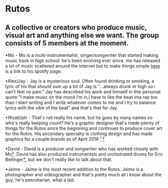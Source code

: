 <head>
   
</head>
<body>

<h1>Rutos</h1>

</body>
</html>

<h2>A collective or creators who produce music, visual art and anything else we want. The group consists of 5 members at the moment.</h2>
   
   
  •Mo -
  Mo is a multi-instrumentalist, singer/songwriter that started making music back in high school. he's been evolving ever since. mo has released a lot of music scattered around the internet but to make things simple [here](https://open.spotify.com/artist/0V8LWLEPPCInaMQtUxnm9P?si=qOmgcfdVS4m_0ZUXBmI0Gg) is a link to his spotify page.
    
    
   •Alex/Jay -
   Jay is a mysterious soul. Often found drinking or smoking, a lyric of his that should sum up a bit of Jay is "...always drunk or high so i can't feel no pain." Jay has described his work and himself in this personal quote "I make music on the mood I’m in,I have to like the beat ima rap too than I start writing and I write whatever comes to me and I try to balance lyrics with the vibe of the beat" and that's that for Jay.
   
   •Wyatt/ptr -
   That's not really his name, but he goes by many names so who's really keeping count? He's a graphic designer that's made plenty of things for the Rutos since the beginning and continues to produce cover art for the Rutos. His secondary specialty is clothing design and has made graphics for a couple brands as of April 2019 [¹](https://www.instagram.com/goldenadvantage) [²](https://www.instagram.com/demolish.wear/)
   
   
   •David -
   David is a producer and songwriter who has worked closely with Mo[³](https://www.instagram.com/p/BpGMOLJlw6I/). David has also produced instrumentals and orchistrated drums for Eric Bellinger[⁴](https://open.spotify.com/track/2XVgOSirFERy70ZpRlWufD), but we don't really like to talk about that. 
   
   
   •Jaime -
   Jaime is the most recent addition to the Rutos. Jaime is a photographer and videographer and that's pretty much all I know about the guy, he's pescetarian, what a lad.
